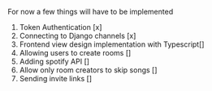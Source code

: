 For now a few things will have to be implemented

1. Token Authentication [x]
2. Connecting to Django channels [x]
3. Frontend view design implementation with Typescript[]
4. Allowing users to create rooms []
5. Adding spotify API []
6. Allow only room creators to skip songs []
7. Sending invite links []
